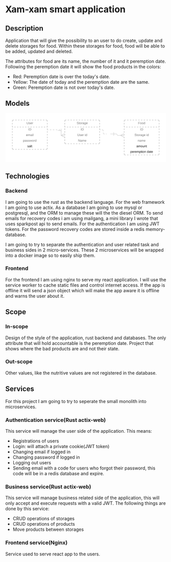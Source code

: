 # Xam-xam smart application

## Description

Application that will give the possibility to an user to do create, update and delete storages for food. Within these storages for food, food will be able to be added, updated and deleted.

The attributes for food are its name, the number of it and it peremption date. Following the peremption date it will show the food products in the colors:

* Red: Peremption date is over the today's date.
* Yellow: The date of today and the peremption date are the same.
* Green: Peremption date is not over today's date.

## Models

![ ERD of the application ](erd.png)

## Technologies

### Backend

I am going to use the rust as the backend language. For the web framework I am going to use actix. As a database I am going to use mysql or postgresql, and the ORM to manage these will the the diesel ORM. To send emails for recovery codes i am using mailgang, a mini library I wrote that uses sparkpost api to send emails. For the authentication I am using JWT tokens. For the password recovery codes are stored inside a redis memory-database.

I am going to try to separate the authentication and user related task and business sides in 2 micro-services. These 2 microservices will be wrapped into a docker image so to easily ship them.

### Frontend

For the frontend I am using nginx to serve my react application. I will use the service worker to cache static files and control internet access. If the app is offline it will send a json object which will make the app aware it is offline and warns the user about it.

## Scope

### In-scope

Design of the style of the application, rust backend and databases. The only attribute that will hold accountable is the peremption date. Project that shows where the bad products are and not their state.

### Out-scope

Other values, like the nutritive values are not registered in the database.

## Services

For this project I am going to try to seperate the small monolith into microservices.

### Authentication service(Rust actix-web)

This service will manage the user side of the application. This means:

* Registrations of users
* Login: will attach a private cookie(JWT token)
* Changing email if logged in
* Changing password if logged in
* Logging out users
* Sending email with a code for users who forgot their password, this code will be in a redis database and expire.

### Business service(Rust actix-web)

This service will manage business related side of the application, this will only accept and execute requests with a valid JWT. The following things are done by this service:

* CRUD operations of storages
* CRUD operations of products
* Move products between storages

### Frontend service(Nginx)

Service used to serve react app to the users.